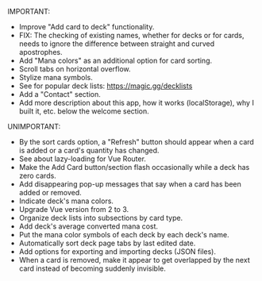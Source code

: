 IMPORTANT:

- Improve "Add card to deck" functionality.
- FIX: The checking of existing names, whether for decks or for cards, needs to ignore the difference between straight and curved apostrophes.
- Add "Mana colors" as an additional option for card sorting.
- Scroll tabs on horizontal overflow.
- Stylize mana symbols.
- See for popular deck lists: https://magic.gg/decklists
- Add a "Contact" section.
- Add more description about this app, how it works (localStorage), why I built it, etc. below the welcome section.


UNIMPORTANT:

- By the sort cards option, a "Refresh" button should appear when a card is added or a card's quantity has changed.
- See about lazy-loading for Vue Router.
- Make the Add Card button/section flash occasionally while a deck has zero cards.
- Add disappearing pop-up messages that say when a card has been added or removed.
- Indicate deck's mana colors.
- Upgrade Vue version from 2 to 3.
- Organize deck lists into subsections by card type.
- Add deck's average converted mana cost.
- Put the mana color symbols of each deck by each deck's name.
- Automatically sort deck page tabs by last edited date.
- Add options for exporting and importing decks (JSON files).
- When a card is removed, make it appear to get overlapped by the next card instead of becoming suddenly invisible.